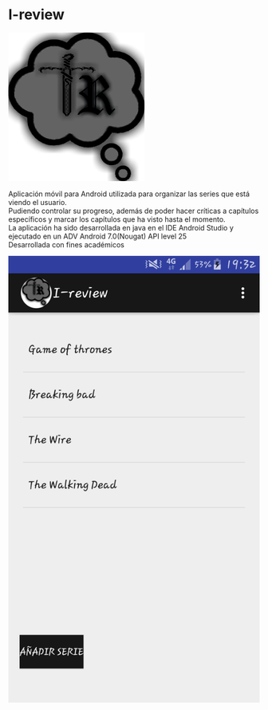 # I-review

<img class="img-logo" src="I-Review.png" alt="logo"/></br>


Aplicación móvil para Android utilizada para organizar las series que está viendo el usuario.</br>
Pudiendo controlar su progreso, además de poder hacer críticas a capítulos específicos y marcar los capítulos que ha visto hasta el momento.</br>
La aplicación ha sido desarrollada en java en el IDE Android Studio y ejecutado en un ADV Android 7.0(Nougat) API level 25 </br>
Desarrollada con fines académicos</br>

<img class="img-logo" src="example.png" alt="logo"/></br>




